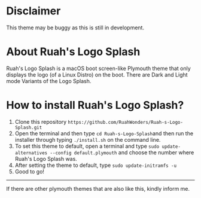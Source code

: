 # Disclaimer
This theme may be buggy as this is still in development.

# About Ruah's Logo Splash
Ruah's Logo Splash is a macOS boot screen-like Plymouth theme that only displays the logo (of a Linux Distro) on the boot. There are Dark and Light mode Variants of the Logo Splash.

# How to install Ruah's Logo Splash?
1. Clone this repository ``https://github.com/RuahWonders/Ruah-s-Logo-Splash.git``
2. Open the terminal and then type ``cd Ruah-s-Logo-Splash``and then run the installer through typing ``./install.sh`` on the command line.
3. To set this theme to default, open a terminal and type ``sudo update-alternatives --config default.plymouth`` and choose the number where Ruah's Logo Splash was.
4. After setting the theme to default, type ``sudo update-initramfs -u`` 
5. Good to go!

----------
If there are other plymouth themes that are also like this, kindly inform me.
